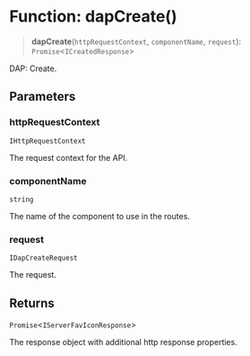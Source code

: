 # Function: dapCreate()

> **dapCreate**(`httpRequestContext`, `componentName`, `request`): `Promise`\<`ICreatedResponse`\>

DAP: Create.

## Parameters

### httpRequestContext

`IHttpRequestContext`

The request context for the API.

### componentName

`string`

The name of the component to use in the routes.

### request

`IDapCreateRequest`

The request.

## Returns

`Promise`\<`IServerFavIconResponse`\>

The response object with additional http response properties.
